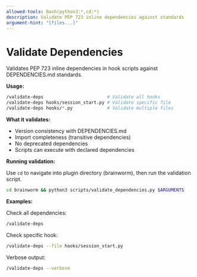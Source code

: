 ```yaml
---
allowed-tools: Bash(python3:*,cd:*)
description: Validate PEP 723 inline dependencies against standards
argument-hint: "[files...]"
---
```


# Validate Dependencies

Validates PEP 723 inline dependencies in hook scripts against DEPENDENCIES.md standards.

**Usage:**
```bash
/validate-deps                        # Validate all hooks
/validate-deps hooks/session_start.py # Validate specific file
/validate-deps hooks/*.py             # Validate multiple files
```

**What it validates:**
- Version consistency with DEPENDENCIES.md
- Import completeness (transitive dependencies)
- No deprecated dependencies
- Scripts can execute with declared dependencies

**Running validation:**

Use `cd` to navigate into plugin directory (brainworm), then run the validation script.

```bash
cd brainworm && python3 scripts/validate_dependencies.py $ARGUMENTS
```

**Examples:**

Check all dependencies:
```bash
/validate-deps
```

Check specific hook:
```bash
/validate-deps --file hooks/session_start.py
```

Verbose output:
```bash
/validate-deps --verbose
```
